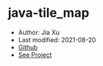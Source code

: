 # java-tile_map

- Author: Jia Xu
- Last modified: 2021-08-20
- [Github](https://github.com/iamjiax/java-tile_map.git)
- [See Project](http://bearmaps-berkeley-jx.herokuapp.com/map.html)
